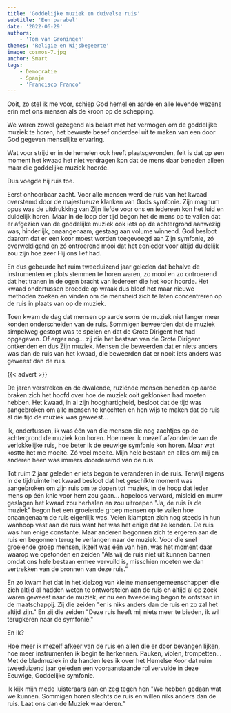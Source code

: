 ```yaml
---
title: 'Goddelijke muziek en duivelse ruis'
subtitle: 'Een parabel'
date: '2022-06-29'
authors:
    - 'Tom van Groningen'
themes: 'Religie en Wijsbegeerte'
image: cosmos-7.jpg
anchor: Smart
tags:
    - Democratie
    - Spanje
    - 'Francisco Franco'
---
```


Ooit, zo stel ik me voor, schiep God hemel en aarde en alle levende wezens erin met ons mensen als de kroon op de schepping.

We waren zowel gezegend als belast met het vermogen om de goddelijke muziek te horen, het bewuste besef onderdeel uit te maken van een door God gegeven menselijke ervaring.

Wat voor strijd er in de hemelen ook heeft plaatsgevonden, feit is dat op een moment het kwaad het niet verdragen kon dat de mens daar beneden alleen maar die goddelijke muziek hoorde.

Dus voegde hij ruis toe.

Eerst onhoorbaar zacht. Voor alle mensen werd de ruis van het kwaad overstemd door de majestueuze klanken van Gods symfonie. Zijn magnum opus was de uitdrukking van Zijn liefde voor ons en iedereen kon het luid en duidelijk horen. Maar in de loop der tijd begon het de mens op te vallen dat er afgezien van de goddelijke muziek ook iets op de achtergrond aanwezig was, hinderlijk, onaangenaam, gestaag aan volume winnend. God besloot daarom dat er een koor moest worden toegevoegd aan Zijn symfonie, zó overweldigend en zó ontroerend mooi dat het eenieder voor altijd duidelijk zou zijn hoe zeer Hij ons lief had.

En dus gebeurde het ruim tweeduizend jaar geleden dat behalve de instrumenten er plots stemmen te horen waren, zo mooi en zo ontroerend dat het tranen in de ogen bracht van iedereen die het koor hoorde. Het kwaad ondertussen broedde op wraak dus bleef het maar nieuwe methoden zoeken en vinden om de mensheid zich te laten concentreren op de ruis in plaats van op de muziek.

Toen kwam de dag dat mensen op aarde soms de muziek niet langer meer konden onderscheiden van de ruis. Sommigen beweerden dat de muziek simpelweg gestopt was te spelen en dat de Grote Dirigent het had opgegeven. Of erger nog... zij die het bestaan van de Grote Dirigent ontkenden en dus Zijn muziek. Mensen die beweerden dat er niets anders was dan de ruis van het kwaad, die beweerden dat er nooit iets anders was geweest dan de ruis.

{{< advert >}}

De jaren verstreken en de dwalende, ruziënde mensen beneden op aarde braken zich het hoofd over hoe de muziek ooit geklonken had moeten hebben. Het kwaad, in al zijn hooghartigheid, besloot dat de tijd was aangebroken om alle mensen te knechten en hen wijs te maken dat de ruis al die tijd de muziek was geweest...

Ik, ondertussen, ik was één van die mensen die nog zachtjes op de achtergrond de muziek kon horen. Hoe meer ik mezelf afzonderde van de verlokkelijke ruis, hoe beter ik de eeuwige symfonie kon horen. Maar wat kostte het me moeite. Zó veel moeite. Mijn hele bestaan en alles om mij en anderen heen was immers doordesemd van de ruis.

Tot ruim 2 jaar geleden er iets begon te veranderen in de ruis. Terwijl ergens in de tijdruimte het kwaad besloot dat het geschikte moment was aangebroken om zijn ruis om te dopen tot muziek, in de hoop dat ieder mens op één knie voor hem zou gaan... hopeloos verward, misleid en murw geslagen het kwaad zou herhalen en zou uitroepen "Ja, de ruis ís de muziek" begon het een groeiende groep mensen op te vallen hoe onaangenaam de ruis eigenlijk was. Velen klampten zich nog steeds in hun wanhoop vast aan de ruis want het was het enige dat ze kenden. De ruis was hun enige constante. Maar anderen begonnen zich te ergeren aan de ruis en begonnen terug te verlangen naar de muziek. Voor die snel groeiende groep mensen, ikzelf was één van hen, was het moment daar waarop we opstonden en zeiden "Als wij de ruis niet uit kunnen bannen omdat ons hele bestaan ermee vervuild is, misschien moeten we dan vertrekken van de bronnen van deze ruis."

En zo kwam het dat in het kielzog van kleine mensengemeenschappen die zich altijd al hadden weten te ontworstelen aan de ruis en altijd al op zoek waren geweest naar de muziek, er nu een tweedeling begon te ontstaan in de maatschappij. Zij die zeiden "er is niks anders dan de ruis en zo zal het altijd zijn." En zij die zeiden "Deze ruis heeft mij niets meer te bieden, ik wil terugkeren naar de symfonie."

En ik?

Hoe meer ik mezelf afkeer van de ruis en allen die er door bevangen lijken, hoe meer instrumenten ik begin te herkennen. Pauken, violen, trompetten... Met de bladmuziek in de handen lees ik over het Hemelse Koor dat ruim tweeduizend jaar geleden een vooraanstaande rol vervulde in deze Eeuwige, Goddelijke symfonie.

Ik kijk mijn mede luisteraars aan en zeg tegen hen "We hebben gedaan wat we kunnen. Sommigen horen slechts de ruis en willen niks anders dan de ruis. Laat ons dan de Muziek waarderen."
